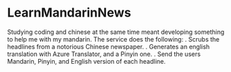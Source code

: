 # LearnMandarinNews

Studying coding and chinese at the same time meant developing something to help me with my mandarin.
The service does the following:
. Scrubs the headlines from a notorious Chinese newspaper.
. Generates an english translation with Azure Translator, and a Pinyin one.
. Send the users Mandarin, Pinyin, and English version of each headline.
